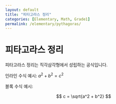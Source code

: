 ```yaml
---
layout: default
title: "피타고라스 정리"
categories: [Elementary, Math, Grade1]
permalink: /elementary/pythagoras/
---
```


# 피타고라스 정리

피타고라스 정리는 직각삼각형에서 성립하는 공식입니다.

인라인 수식 예시: $a^2 + b^2 = c^2$

블록 수식 예시:

$$
c = \sqrt{a^2 + b^2}
$$
